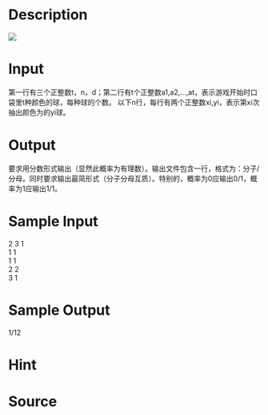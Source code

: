 
# Description

<div class="content"><img border="0" src="source/bzoj/1498/img/aHR0cHM6Ly9seWRzeS5jb20vSnVkZ2VPbmxpbmUvaW1hZ2VzLzE0OThfMS5qcGc=.jpg"/>
</div>

# Input

<div class="content">第一行有三个正整数t，n，d；第二行有t个正整数a1,a2,…,at，表示游戏开始时口袋里t种颜色的球，每种球的个数。
以下n行，每行有两个正整数xi,yi，表示第xi次抽出颜色为的yi球。
</div>

# Output

<div class="content">要求用分数形式输出（显然此概率为有理数）。输出文件包含一行，格式为：分子/分母。同时要求输出最简形式（分子分母互质）。特别的，概率为0应输出0/1，概率为1应输出1/1。
</div>

# Sample Input

<div class="content"><span class="sampledata">2 3 1<br/>
1 1<br/>
1 1<br/>
2 2<br/>
3 1<br/>
</span></div>

# Sample Output

<div class="content"><span class="sampledata">1/12</span></div>

# Hint

<div class="content"><p></p></div>

# Source

<div class="content"><p><a href="problemset.php?search="></a></p></div>

